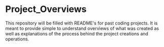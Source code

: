# Project_Overviews
This repository will be filled with README's for past coding projects. It is meant to provide simple to understand overviews of what was created as well as explanations of the process behind the project creations and operations. 
